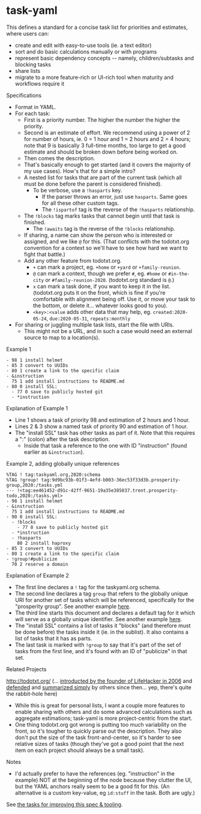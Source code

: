 # task-yaml

This defines a standard for a concise task list for priorities and estimates, where users can:
- create and edit with easy-to-use tools (ie. a text editor)
- sort and do basic calculations manually or with programs
- represent basic dependency concepts -- namely, children/subtasks and blocking tasks
- share lists
- migrate to a more feature-rich or UI-rich tool when maturity and workflows require it

Specifications

- Format in YAML.
- For each task:
  - First is a priority number.  The higher the number the higher the priority.
  - Second is an estimate of effort.  We recommend using a power of 2 for number of hours, ie. 0 = 1 hour and 1 = 2 hours and 2 = 4 hours; note that 9 is basically 3 full-time months, too large to get a good estimate and should be broken down before being worked on.
  - Then comes the description.
  - That's basically enough to get started (and it covers the majority of my use cases).  How's that for a simple intro?
  - A nested list for tasks that are part of the current task (which all must be done before the parent is considered finished).
    - To be verbose, use a `!hasparts` key.
      - If the parser throws an error, just use `hasparts`.  Same goes for all these other custom tags.
      - The `!ispartof` tag is the reverse of the `!hasparts` relationship.
  - The `!blocks` tag marks tasks that cannot begin until that task is finished.
    - The `!awaits` tag is the reverse of the `!blocks` relationship.
  - If sharing, a name can show the person who is interested or assigned, and we like `@` for this.  (That conflicts with the todotxt.org convention for a context so we'll have to see how hard we want to fight that battle.)
  - Add any other feature from todotxt.org.
    - `+` can mark a project, eg. `+home` or `+yard` or `+family-reunion`.
    - `@` can mark a context, though we prefer `#`, eg. `#home` or `#in-the-city` or `#family-reunion-2020`.  (todotxt.org standard is `@`.)
    - `x` can mark a task done, if you want to keep it in the list.  (todotxt.org puts it on the front, which is fine if you're comfortable with alignment being off.  Use it, or move your task to the bottom, or delete it... whatever looks good to you).
    - `<key>:<value` adds other data that may help, eg. `created:2020-05-24`, `due:2020-05-31`, `repeats:monthly`
- For sharing or juggling multiple task lists, start the file with URIs.
  - This might not be a URL, and in such a case would need an external source to map to a location(s).

Example 1

```
- 98 1 install helmet
- 85 3 convert to UUIDs
- 80 1 create a link to the specific claim
- &instruction
  75 1 add install instructions to README.md
- 80 0 install SSL:
  - 77 0 save to publicly hosted git
  - *instruction 
```

Explanation of Example 1

- Line 1 shows a task of priority 98 and estimation of 2 hours and 1 hour.
- Lines 2 & 3 show a named task of priority 90 and estimation of 1 hour.
- The "install SSL" task has other tasks as part of it.  Note that this requires a ":" (colon) after the task description.
  - Inside that task a reference to the one with ID "instruction" (found earlier as `&instruction`).

Example 2, adding globally unique references

```
%TAG ! tag:taskyaml.org,2020:schema
%TAG !group! tag:9d9bc93b-01f3-4efd-b003-36ec53f33d3b.prosperity-group,2020:/tasks.yml
--- !<tag:ee461452-d91c-42ff-9651-19a35e385037.trent.prosperity-todo,2020:/tasks.yml>
- 98 1 install helmet
- &instruction
  75 1 add install instructions to README.md
- 90 0 install SSL:
  - !blocks
    - 77 0 save to publicly hosted git
  - *instruction
  - !hasparts
    80 2 install haproxy
- 85 3 convert to UUIDs
- 80 1 create a link to the specific claim
- !group!#publicize
  70 2 reserve a domain
```

Explanation of Example 2

- The first line declares a `!` tag for the taskyaml.org schema.
- The second line declares a tag `group` that refers to the globally unique URI for another set of tasks which will be referenced, specifically for the "prosperity group".  See another example [here](https://yaml.org/spec/1.2/spec.html#id2782457).
- The third line starts this document and declares a default tag for it which will serve as a globally unique identifier.
See another example [here](https://yaml.org/spec/1.2/spec.html#id2761803).
- The "install SSL" contains a list of tasks it "blocks" (and therefore must be done before) the tasks inside it (ie. in the sublist).  It also contains a list of tasks that it has as parts.
- The last task is marked with `!group` to say that it's part of the set of tasks from the first line, and it's found with an ID of "publicize" in that set.



Related Projects

http://todotxt.org/ (... [introducted by the founder of LifeHacker in 2006](https://lifehacker.com/geek-to-live-list-your-life-in-txt-166299) and [defended](https://lifehacker.com/why-i-get-more-done-with-a-plain-text-to-do-list-5743081) and [summarized simply](https://www.howtogeek.com/355890/every-to-do-list-app-sucks-switch-to-todo.txt-instead/) by others since then... yep, there's quite the rabbit-hole here)
- While this is great for personal lists, I want a couple more features to enable sharing with others and do some advanced calculations such as aggregate estimations; task-yaml is more project-centric from the start.
- One thing todotxt.org got wrong is putting too much variability on the front, so it's tougher to quickly parse out the description.  They also don't put the size of the task front-and-center, so it's harder to see relative sizes of tasks (though they've got a good point that the next item on each project should always be a small task).

Notes

- I'd actually prefer to have the references (eg. "instruction" in the example) NOT at the beginning of the node because they clutter the UI, but the YAML anchors really seem to be a good fit for this.  (An alternative is a custom key-value, eg `id:stuff` in the task.  Both are ugly.)

See [the tasks for improving this spec & tooling](tasks.yml).

